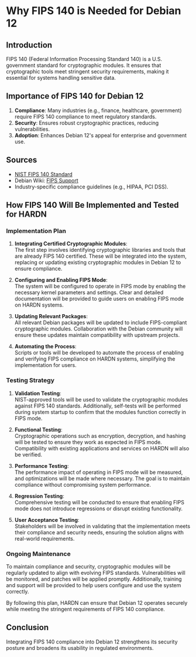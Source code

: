 # Why FIPS 140 is Needed for Debian 12

## Introduction
FIPS 140 (Federal Information Processing Standard 140) is a U.S. government standard for cryptographic modules. It ensures that cryptographic tools meet stringent security requirements, making it essential for systems handling sensitive data.

## Importance of FIPS 140 for Debian 12
1. **Compliance**: Many industries (e.g., finance, healthcare, government) require FIPS 140 compliance to meet regulatory standards.
2. **Security**: Ensures robust cryptographic practices, reducing vulnerabilities.
3. **Adoption**: Enhances Debian 12's appeal for enterprise and government use.

## Sources
- [NIST FIPS 140 Standard](https://csrc.nist.gov/projects/cryptographic-module-validation-program)
- Debian Wiki: [FIPS Support](https://wiki.debian.org/FIPS)
- Industry-specific compliance guidelines (e.g., HIPAA, PCI DSS).


## How FIPS 140 Will Be Implemented and Tested for HARDN

### Implementation Plan
1. **Integrating Certified Cryptographic Modules**:  
    The first step involves identifying cryptographic libraries and tools that are already FIPS 140 certified. These will be integrated into the system, replacing or updating existing cryptographic modules in Debian 12 to ensure compliance.

2. **Configuring and Enabling FIPS Mode**:  
    The system will be configured to operate in FIPS mode by enabling the necessary kernel parameters and settings. Clear and detailed documentation will be provided to guide users on enabling FIPS mode on HARDN systems.

3. **Updating Relevant Packages**:  
    All relevant Debian packages will be updated to include FIPS-compliant cryptographic modules. Collaboration with the Debian community will ensure these updates maintain compatibility with upstream projects.

4. **Automating the Process**:  
    Scripts or tools will be developed to automate the process of enabling and verifying FIPS compliance on HARDN systems, simplifying the implementation for users.

### Testing Strategy
1. **Validation Testing**:  
    NIST-approved tools will be used to validate the cryptographic modules against FIPS 140 standards. Additionally, self-tests will be performed during system startup to confirm that the modules function correctly in FIPS mode.

2. **Functional Testing**:  
    Cryptographic operations such as encryption, decryption, and hashing will be tested to ensure they work as expected in FIPS mode. Compatibility with existing applications and services on HARDN will also be verified.

3. **Performance Testing**:  
    The performance impact of operating in FIPS mode will be measured, and optimizations will be made where necessary. The goal is to maintain compliance without compromising system performance.

4. **Regression Testing**:  
    Comprehensive testing will be conducted to ensure that enabling FIPS mode does not introduce regressions or disrupt existing functionality.

5. **User Acceptance Testing**:  
    Stakeholders will be involved in validating that the implementation meets their compliance and security needs, ensuring the solution aligns with real-world requirements.

### Ongoing Maintenance
To maintain compliance and security, cryptographic modules will be regularly updated to align with evolving FIPS standards. Vulnerabilities will be monitored, and patches will be applied promptly. Additionally, training and support will be provided to help users configure and use the system correctly.

By following this plan, HARDN can ensure that Debian 12 operates securely while meeting the stringent requirements of FIPS 140 compliance.


## Conclusion
Integrating FIPS 140 compliance into Debian 12 strengthens its security posture and broadens its usability in regulated environments.